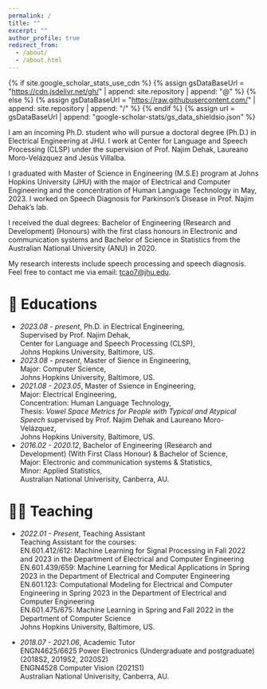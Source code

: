 ```yaml
---
permalink: /
title: ""
excerpt: ""
author_profile: true
redirect_from: 
  - /about/
  - /about.html
---
```


{% if site.google_scholar_stats_use_cdn %}
{% assign gsDataBaseUrl = "https://cdn.jsdelivr.net/gh/" | append: site.repository | append: "@" %}
{% else %}
{% assign gsDataBaseUrl = "https://raw.githubusercontent.com/" | append: site.repository | append: "/" %}
{% endif %}
{% assign url = gsDataBaseUrl | append: "google-scholar-stats/gs_data_shieldsio.json" %}

<span class='anchor' id='about-me'></span>

I am an incoming Ph.D. student who will pursue a doctoral degree (Ph.D.) in Electrical Engineering at JHU. I work at Center for Language and Speech Processing (CLSP) under the supervision of Prof. Najim Dehak, Laureano Moro-Velázquez and Jesús Villalba.        

I graduated with Master of Science in Engineering (M.S.E) program at Johns Hopkins University (JHU) with the major of Electrical and Computer Engineering and the concentration of Human Language Technology in May, 2023. I worked on Speech Diagnosis for Parkinson’s Disease in Prof. Najim Dehak’s lab. 

I received the dual degrees: Bachelor of Engineering (Research and Development) (Honours) with the first class honours in Electronic and communication systems and Bachelor of Science in Statistics from the Australian National University (ANU) in 2020.             

My research interests include speech processing and speech diagnosis. Feel free to contact me via email: tcao7@jhu.edu.


<!-- # 🔥 News
- *2022.02*: &nbsp;🎉🎉 Lorem ipsum dolor sit amet, consectetur adipiscing elit. Vivamus ornare aliquet ipsum, ac tempus justo dapibus sit amet. 
- *2022.02*: &nbsp;🎉🎉 Lorem ipsum dolor sit amet, consectetur adipiscing elit. Vivamus ornare aliquet ipsum, ac tempus justo dapibus sit amet. 
 -->
<!-- # 📝 Publications 

<div class='paper-box'><div class='paper-box-image'><div><div class="badge">CVPR 2016</div><img src='images/500x300.png' alt="sym" width="100%"></div></div>
<div class='paper-box-text' markdown="1">

[Deep Residual Learning for Image Recognition](https://openaccess.thecvf.com/content_cvpr_2016/papers/He_Deep_Residual_Learning_CVPR_2016_paper.pdf)

**Kaiming He**, Xiangyu Zhang, Shaoqing Ren, Jian Sun

[**Project**](https://scholar.google.com/citations?view_op=view_citation&hl=zh-CN&user=DhtAFkwAAAAJ&citation_for_view=DhtAFkwAAAAJ:ALROH1vI_8AC) <strong><span class='show_paper_citations' data='DhtAFkwAAAAJ:ALROH1vI_8AC'></span></strong>
- Lorem ipsum dolor sit amet, consectetur adipiscing elit. Vivamus ornare aliquet ipsum, ac tempus justo dapibus sit amet. 
</div>
</div>

- [Lorem ipsum dolor sit amet, consectetur adipiscing elit. Vivamus ornare aliquet ipsum, ac tempus justo dapibus sit amet](https://github.com), A, B, C, **CVPR 2020** -->

<!-- # 🎖 Honors and Awards
- *2021.10* Lorem ipsum dolor sit amet, consectetur adipiscing elit. Vivamus ornare aliquet ipsum, ac tempus justo dapibus sit amet. 
- *2021.09* Lorem ipsum dolor sit amet, consectetur adipiscing elit. Vivamus ornare aliquet ipsum, ac tempus justo dapibus sit amet.  -->

# 📖 Educations
- *2023.08 - present*, Ph.D. in Electrical Engineering,        
  Supervised by Prof. Najim Dehak,            
  Center for Language and Speech Processing (CLSP),                         
  Johns Hopkins University, Baltimore, US. 
- *2023.08 - present*, Master of Sience in Engineering,                   
  Major: Computer Science,                                          
  Johns Hopkins University, Baltimore, US.
- *2021.08 - 2023.05*, Master of Ssience in Engineering,               
  Major: Electrical Engineering,                       
  Concentration: Human Language Technology,        
  Thesis: _Vowel Space Metrics for People with Typical and Atypical Speech_ supervised by Prof. Najim Dehak and Laureano Moro-Velázquez,                   
  Johns Hopkins University, Baltimore, US. 
- *2016.02 - 2020.12*, Bachelor of Engineering (Research and Development) (With First Class Honour) & Bachelor of Science,            
  Major: Electronic and communication systems & Statistics,        
  Minor: Applied Statistics,            
  Australian National Univerisity, Canberra, AU.   
  
# 🧑‍🏫 Teaching
- *2022.01 - Present*, Teaching Assistant              
Teaching Assistant for the courses:               
EN.601.412/612: Machine Learning for Signal Processing in Fall 2022 and 2023 in the Department of Electrical and Computer Engineering                       
EN.601.439/659: Machine Learning for Medical Applications in Spring 2023 in the Department of Electrical and Computer Engineering                                 
EN.601.123: Computational Modeling for Electrical and Computer Engineering in Spring 2023 in the Department of Electrical and Computer Engineering                               
EN.601.475/675: Machine Learning in Spring and Fall 2022 in the Department of Computer Science                                      
Johns Hopkins University, Baltimore, US.  

- *2018.07 - 2021.06*, Academic Tutor               
ENGN4625/6625 Power Electronics (Undergraduate and postgraduate) (2018S2, 2019S2, 2020S2)                                  
ENGN4528 Computer Vision (2021S1)                             
Australian National Univerisity, Canberra, AU.        



<!-- # 💬 Invited Talks
- *2021.06*, Lorem ipsum dolor sit amet, consectetur adipiscing elit. Vivamus ornare aliquet ipsum, ac tempus justo dapibus sit amet. 
- *2021.03*, Lorem ipsum dolor sit amet, consectetur adipiscing elit. Vivamus ornare aliquet ipsum, ac tempus justo dapibus sit amet.  \| [\[video\]](https://github.com/) -->

<!-- # 💻 Internships
- *2019.05 - 2020.02*, [Lorem](https://github.com/), China. -->

